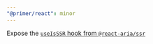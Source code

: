 ```yaml
---
"@primer/react": minor
---
```


Expose the [`useIsSSR` hook from `@react-aria/ssr`](https://react-spectrum.adobe.com/react-aria/ssr.html#ssr-specific-rendering)
